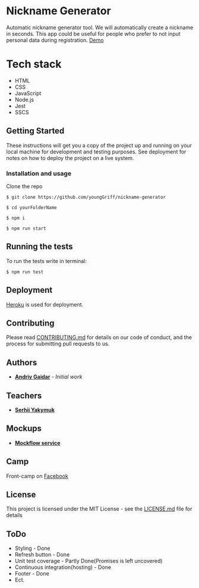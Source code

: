 # Nickname Generator

Automatic nickname generator tool. We will automatically create a nickname in seconds. This app could be useful for people who prefer to not input personal data during registration. 
[Demo](https://nickname-generator.herokuapp.com/)
# Tech stack
 - HTML
 - CSS
 - JavaScript
 - Node.js
 - Jest
 - SSCS
## Getting Started

These instructions will get you a copy of the project up and running on your local machine for development and testing purposes. 
See deployment for notes on how to deploy the project on a live system.

### Installation and usage

Clone the repo 

```
$ git clone https://github.com/youngGriff/nickname-generator
```

```
$ cd yourFolderName
```

```
$ npm i
```

```
$ npm run start
```

## Running the tests

To run the tests write in terminal: 

```
$ npm run test
```

## Deployment

[Heroku](https://www.heroku.com/) is used for deployment. 

## Contributing

Please read [CONTRIBUTING.md](https://gist.github.com/PurpleBooth/b24679402957c63ec426) for details on our code of conduct, and the process for submitting pull requests to us.

## Authors

* **[Andriy Gaidar](https://github.com/youngGriff)** - *Initial work*

## Teachers

* **[Serhii Yakymuk](https://github.com/serhii-yakymuk)**

## Mockups

* **[Mockflow service](https://s3.amazonaws.com/assets.mockflow.com/app/wireframepro/company/Cc042ecaae65e45aeaf62e46e4a28bdb3/projects/M32ba7148a5b995986fa4b3e15fa2b2b91539113241974/pages/2255f90ad5b24ccf97fa5113e7dd9c71/image/2255f90ad5b24ccf97fa5113e7dd9c71.png)**
## Camp
Front-camp on [Facebook](https://www.facebook.com/groups/270300106928894)
## License

This project is licensed under the MIT License - see the [LICENSE.md](LICENSE.md) file for details


## ToDo
 - Styling - Done
 - Refresh button - Done
 - Unit test coverage - Partly Done(Promises is left uncovered)
 - Continuous integration(hosting) - Done
 - Footer - Done
 - Ect.
